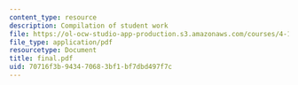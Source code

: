 ```yaml
---
content_type: resource
description: Compilation of student work
file: https://ol-ocw-studio-app-production.s3.amazonaws.com/courses/4-131-architectural-design-level-ii-material-essence-the-glass-house-fall-2003/70716f3b943470683bf1bf7dbd497f7c_final.pdf
file_type: application/pdf
resourcetype: Document
title: final.pdf
uid: 70716f3b-9434-7068-3bf1-bf7dbd497f7c
---
```

